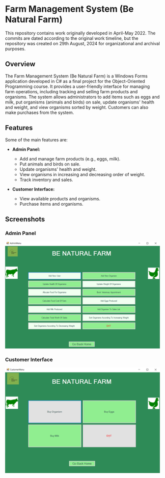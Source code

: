 # Farm Management System (Be Natural Farm)

This repository contains work originally developed in April-May 2022. The commits are dated according to the original work timeline, but the repository was created on 29th August, 2024 for organizational and archival purposes.

## Overview

The Farm Management System (Be Natural Farm) is a Windows Forms application developed in C# as a final project for the Object-Oriented Programming course. It provides a user-friendly interface for managing farm operations, including tracking and selling farm products and organisms. The system allows administrators to add items such as eggs and milk, put organisms (animals and birds) on sale, update organisms' health and weight, and view organisms sorted by weight. Customers can also make purchases from the system.

## Features

Some of the main features are:

- **Admin Panel:**
  - Add and manage farm products (e.g., eggs, milk).
  - Put animals and birds on sale.
  - Update organisms' health and weight.
  - View organisms in increasing and decreasing order of weight.
  - Track inventory and sales.

- **Customer Interface:**
  - View available products and organisms.
  - Purchase items and organisms.

## Screenshots

### Admin Panel

![Admin Panel](images/admin.PNG)

### Customer Interface

![Customer Interface](images/customer.PNG)
